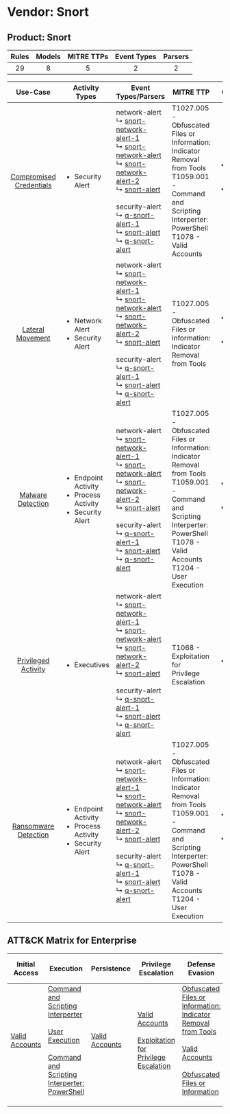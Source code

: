Vendor: Snort
=============
Product: Snort
--------------
| Rules | Models | MITRE TTPs | Event Types | Parsers |
|:-----:|:------:|:----------:|:-----------:|:-------:|
|  29   |   8    |     5      |      2      |    2    |

|                                 Use-Case                                  | Activity Types                                                                      | Event Types/Parsers                                                                                                                                                                                                                                                                                                                                                                                                                                                                                                                                      | MITRE TTP                                                                                                                                                                                      | Content                                              |
|:-------------------------------------------------------------------------:| ----------------------------------------------------------------------------------- | -------------------------------------------------------------------------------------------------------------------------------------------------------------------------------------------------------------------------------------------------------------------------------------------------------------------------------------------------------------------------------------------------------------------------------------------------------------------------------------------------------------------------------------------------------- | ---------------------------------------------------------------------------------------------------------------------------------------------------------------------------------------------- | ---------------------------------------------------- |
| [Compromised Credentials](../UseCases/usecase_compromised_credentials.md) | <ul><li>Security Alert</li></ul>                                                    |  network-alert<br> ↳ [snort-network-alert-1](../Parsers/parserContent_snort-network-alert-1.md)<br> ↳ [snort-network-alert](../Parsers/parserContent_snort-network-alert.md)<br> ↳ [snort-network-alert-2](../Parsers/parserContent_snort-network-alert-2.md)<br> ↳ [snort-alert](../Parsers/parserContent_snort-alert.md)<br><br> security-alert<br> ↳ [q-snort-alert-1](../Parsers/parserContent_q-snort-alert-1.md)<br> ↳ [snort-alert](../Parsers/parserContent_snort-alert.md)<br> ↳ [q-snort-alert](../Parsers/parserContent_q-snort-alert.md)<br> | T1027.005 - Obfuscated Files or Information: Indicator Removal from Tools<br>T1059.001 - Command and Scripting Interperter: PowerShell<br>T1078 - Valid Accounts<br>                           | <ul><li>17 Rules</li></ul><ul><li>4 Models</li></ul> |
|        [Lateral Movement](../UseCases/usecase_lateral_movement.md)        | <ul><li>Network Alert</li><li>Security Alert</li></ul>                              |  network-alert<br> ↳ [snort-network-alert-1](../Parsers/parserContent_snort-network-alert-1.md)<br> ↳ [snort-network-alert](../Parsers/parserContent_snort-network-alert.md)<br> ↳ [snort-network-alert-2](../Parsers/parserContent_snort-network-alert-2.md)<br> ↳ [snort-alert](../Parsers/parserContent_snort-alert.md)<br><br> security-alert<br> ↳ [q-snort-alert-1](../Parsers/parserContent_q-snort-alert-1.md)<br> ↳ [snort-alert](../Parsers/parserContent_snort-alert.md)<br> ↳ [q-snort-alert](../Parsers/parserContent_q-snort-alert.md)<br> | T1027.005 - Obfuscated Files or Information: Indicator Removal from Tools<br>                                                                                                                  | <ul><li>5 Rules</li></ul><ul><li>3 Models</li></ul>  |
|       [Malware Detection](../UseCases/usecase_malware_detection.md)       | <ul><li>Endpoint Activity</li><li>Process Activity</li><li>Security Alert</li></ul> |  network-alert<br> ↳ [snort-network-alert-1](../Parsers/parserContent_snort-network-alert-1.md)<br> ↳ [snort-network-alert](../Parsers/parserContent_snort-network-alert.md)<br> ↳ [snort-network-alert-2](../Parsers/parserContent_snort-network-alert-2.md)<br> ↳ [snort-alert](../Parsers/parserContent_snort-alert.md)<br><br> security-alert<br> ↳ [q-snort-alert-1](../Parsers/parserContent_q-snort-alert-1.md)<br> ↳ [snort-alert](../Parsers/parserContent_snort-alert.md)<br> ↳ [q-snort-alert](../Parsers/parserContent_q-snort-alert.md)<br> | T1027.005 - Obfuscated Files or Information: Indicator Removal from Tools<br>T1059.001 - Command and Scripting Interperter: PowerShell<br>T1078 - Valid Accounts<br>T1204 - User Execution<br> | <ul><li>10 Rules</li></ul><ul><li>3 Models</li></ul> |
|     [Privileged Activity](../UseCases/usecase_privileged_activity.md)     | <ul><li>Executives</li></ul>                                                        |  network-alert<br> ↳ [snort-network-alert-1](../Parsers/parserContent_snort-network-alert-1.md)<br> ↳ [snort-network-alert](../Parsers/parserContent_snort-network-alert.md)<br> ↳ [snort-network-alert-2](../Parsers/parserContent_snort-network-alert-2.md)<br> ↳ [snort-alert](../Parsers/parserContent_snort-alert.md)<br><br> security-alert<br> ↳ [q-snort-alert-1](../Parsers/parserContent_q-snort-alert-1.md)<br> ↳ [snort-alert](../Parsers/parserContent_snort-alert.md)<br> ↳ [q-snort-alert](../Parsers/parserContent_q-snort-alert.md)<br> | T1068 - Exploitation for Privilege Escalation<br>                                                                                                                                              | <ul><li>1 Rules</li></ul>                            |
|    [Ransomware Detection](../UseCases/usecase_ransomware_detection.md)    | <ul><li>Endpoint Activity</li><li>Process Activity</li><li>Security Alert</li></ul> |  network-alert<br> ↳ [snort-network-alert-1](../Parsers/parserContent_snort-network-alert-1.md)<br> ↳ [snort-network-alert](../Parsers/parserContent_snort-network-alert.md)<br> ↳ [snort-network-alert-2](../Parsers/parserContent_snort-network-alert-2.md)<br> ↳ [snort-alert](../Parsers/parserContent_snort-alert.md)<br><br> security-alert<br> ↳ [q-snort-alert-1](../Parsers/parserContent_q-snort-alert-1.md)<br> ↳ [snort-alert](../Parsers/parserContent_snort-alert.md)<br> ↳ [q-snort-alert](../Parsers/parserContent_q-snort-alert.md)<br> | T1027.005 - Obfuscated Files or Information: Indicator Removal from Tools<br>T1059.001 - Command and Scripting Interperter: PowerShell<br>T1078 - Valid Accounts<br>T1204 - User Execution<br> | <ul><li>10 Rules</li></ul><ul><li>3 Models</li></ul> |

ATT&CK Matrix for Enterprise
----------------------------
| Initial Access                                                      | Execution                                                                                                                                                                                                                                                       | Persistence                                                         | Privilege Escalation                                                                                                                                          | Defense Evasion                                                                                                                                                                                                                                                               | Credential Access | Discovery | Lateral Movement | Collection | Command and Control | Exfiltration | Impact |
| ------------------------------------------------------------------- | --------------------------------------------------------------------------------------------------------------------------------------------------------------------------------------------------------------------------------------------------------------- | ------------------------------------------------------------------- | ------------------------------------------------------------------------------------------------------------------------------------------------------------- | ----------------------------------------------------------------------------------------------------------------------------------------------------------------------------------------------------------------------------------------------------------------------------- | ----------------- | --------- | ---------------- | ---------- | ------------------- | ------------ | ------ |
| [Valid Accounts](https://attack.mitre.org/techniques/T1078)<br><br> | [Command and Scripting Interperter](https://attack.mitre.org/techniques/T1059)<br><br>[User Execution](https://attack.mitre.org/techniques/T1204)<br><br>[Command and Scripting Interperter: PowerShell](https://attack.mitre.org/techniques/T1059/001)<br><br> | [Valid Accounts](https://attack.mitre.org/techniques/T1078)<br><br> | [Valid Accounts](https://attack.mitre.org/techniques/T1078)<br><br>[Exploitation for Privilege Escalation](https://attack.mitre.org/techniques/T1068)<br><br> | [Obfuscated Files or Information: Indicator Removal from Tools](https://attack.mitre.org/techniques/T1027/005)<br><br>[Valid Accounts](https://attack.mitre.org/techniques/T1078)<br><br>[Obfuscated Files or Information](https://attack.mitre.org/techniques/T1027)<br><br> |                   |           |                  |            |                     |              |        |